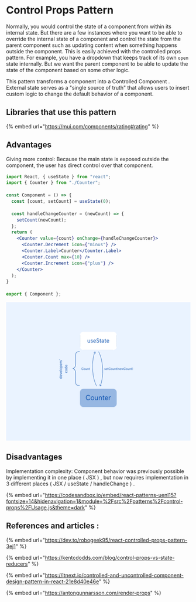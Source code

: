# Control Props Pattern

Normally, you would control the state of a component from within its internal state. But there are a few instances where you want to be able to override the internal state of a component and control the state from the parent component such as updating content when something happens outside the component. This is easily achieved with the controlled props pattern. For example, you have a dropdown that keeps track of its own `open` state internally. But we want the parent component to be able to update the state of the component based on some other logic.

This pattern transforms a component into a Controlled Component . External state serves as a "single source of truth" that allows users to insert custom logic to change the default behavior of a component.

## Libraries that use this pattern

{% embed url="https://mui.com/components/rating#rating" %}

## Advantages

Giving more control: Because the main state is exposed outside the component, the user has direct control over that component.

```jsx
import React, { useState } from "react";
import { Counter } from "./Counter";

const Component = () => {
  const [count, setCount] = useState(0);

  const handleChangeCounter = (newCount) => {
    setCount(newCount);
  };
  return (
    <Counter value={count} onChange={handleChangeCounter}>
      <Counter.Decrement icon={"minus"} />
      <Counter.Label>Counter</Counter.Label>
      <Counter.Count max={10} />
      <Counter.Increment icon={"plus"} />
    </Counter>
  );
}

export { Component };
```

![](<../../.gitbook/assets/re-render queue (15).png>)

## Disadvantages

Implementation complexity: Component behavior was previously possible by implementing it in one place ( JSX ) , but now requires implementation in 3 different places ( JSX / useState / handleChange ) .

{% embed url="https://codesandbox.io/embed/react-patterns-uenl15?fontsize=14&hidenavigation=1&module=%2Fsrc%2Fpatterns%2Fcontrol-props%2FUsage.js&theme=dark" %}

## References and articles :

{% embed url="https://dev.to/robogeek95/react-controlled-props-pattern-3ej1" %}

{% embed url="https://kentcdodds.com/blog/control-props-vs-state-reducers" %}

{% embed url="https://itnext.io/controlled-and-uncontrolled-component-design-pattern-in-react-21e8d40e46e" %}

{% embed url="https://antongunnarsson.com/render-props" %}
